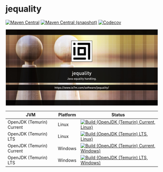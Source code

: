 jequality
===

[![Maven Central](https://img.shields.io/maven-central/v/com.io7m.jequality/com.io7m.jequality.svg?style=flat-square)](http://search.maven.org/#search%7Cga%7C1%7Cg%3A%22com.io7m.jequality%22)
[![Maven Central (snapshot)](https://img.shields.io/nexus/s/https/s01.oss.sonatype.org/com.io7m.jequality/com.io7m.jequality.svg?style=flat-square)](https://s01.oss.sonatype.org/content/repositories/snapshots/com/io7m/jequality/)
[![Codecov](https://img.shields.io/codecov/c/github/io7m/jequality.svg?style=flat-square)](https://codecov.io/gh/io7m/jequality)

![jequality](./src/site/resources/jequality.jpg?raw=true)

| JVM | Platform | Status |
|-----|----------|--------|
| OpenJDK (Temurin) Current | Linux | [![Build (OpenJDK (Temurin) Current, Linux)](https://img.shields.io/github/actions/workflow/status/io7m/jequality/workflows/main.linux.temurin.current.yml)](https://github.com/io7m/jequality/actions?query=workflow%3Amain.linux.temurin.current)|
| OpenJDK (Temurin) LTS | Linux | [![Build (OpenJDK (Temurin) LTS, Linux)](https://img.shields.io/github/actions/workflow/status/io7m/jequality/workflows/main.linux.temurin.lts.yml)](https://github.com/io7m/jequality/actions?query=workflow%3Amain.linux.temurin.lts)|
| OpenJDK (Temurin) Current | Windows | [![Build (OpenJDK (Temurin) Current, Windows)](https://img.shields.io/github/actions/workflow/status/io7m/jequality/workflows/main.windows.temurin.current.yml)](https://github.com/io7m/jequality/actions?query=workflow%3Amain.windows.temurin.current)|
| OpenJDK (Temurin) LTS | Windows | [![Build (OpenJDK (Temurin) LTS, Windows)](https://img.shields.io/github/actions/workflow/status/io7m/jequality/workflows/main.windows.temurin.lts.yml)](https://github.com/io7m/jequality/actions?query=workflow%3Amain.windows.temurin.lts)|
